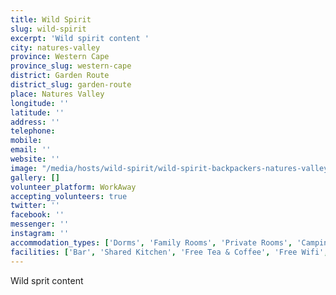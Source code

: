 ```yaml
---
title: Wild Spirit
slug: wild-spirit
excerpt: 'Wild spirit content '
city: natures-valley
province: Western Cape
province_slug: western-cape
district: Garden Route
district_slug: garden-route
place: Natures Valley
longitude: ''
latitude: ''
address: ''
telephone: 
mobile: 
email: ''
website: ''
image: "/media/hosts/wild-spirit/wild-spirit-backpackers-natures-valley.jpg"
gallery: []
volunteer_platform: WorkAway
accepting_volunteers: true
twitter: ''
facebook: ''
messenger: ''
instagram: ''
accommodation_types: ['Dorms', 'Family Rooms', 'Private Rooms', 'Camping', 'Tents']
facilities: ['Bar', 'Shared Kitchen', 'Free Tea & Coffee', 'Free Wifi', 'Free Parking', 'Paid Breakfast', 'Piano']
---
```

Wild sprit content